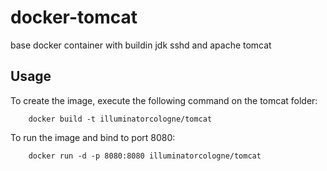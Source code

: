 # docker-tomcat
base docker container with buildin jdk sshd and apache tomcat


Usage
-----

To create the image, execute the following command on the tomcat folder:

        docker build -t illuminatorcologne/tomcat
To run the image and bind to port 8080:

        docker run -d -p 8080:8080 illuminatorcologne/tomcat
